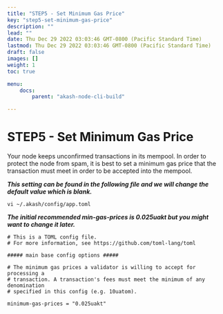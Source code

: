 ```yaml
---
title: "STEP5 - Set Minimum Gas Price"
key: "step5-set-minimum-gas-price"
description: ""
lead: ""
date: Thu Dec 29 2022 03:03:46 GMT-0800 (Pacific Standard Time)
lastmod: Thu Dec 29 2022 03:03:46 GMT-0800 (Pacific Standard Time)
draft: false
images: []
weight: 1
toc: true

menu:
    docs:
        parent: "akash-node-cli-build"

---
```

STEP5 - Set Minimum Gas Price
=============================

Your node keeps unconfirmed transactions in its mempool. In order to protect the node from spam, it is best to set a minimum gas price that the transaction must meet in order to be accepted into the mempool.

_**This setting can be found in the following file and we will change the default value which is blank.**_

    vi ~/.akash/config/app.toml
    

_**The initial recommended min-gas-prices is 0.025uakt but you might want to change it later.**_

    # This is a TOML config file.
    # For more information, see https://github.com/toml-lang/toml
    
    ##### main base config options #####
    
    # The minimum gas prices a validator is willing to accept for processing a
    # transaction. A transaction's fees must meet the minimum of any denomination
    # specified in this config (e.g. 10uatom).
    
    minimum-gas-prices = "0.025uakt"
